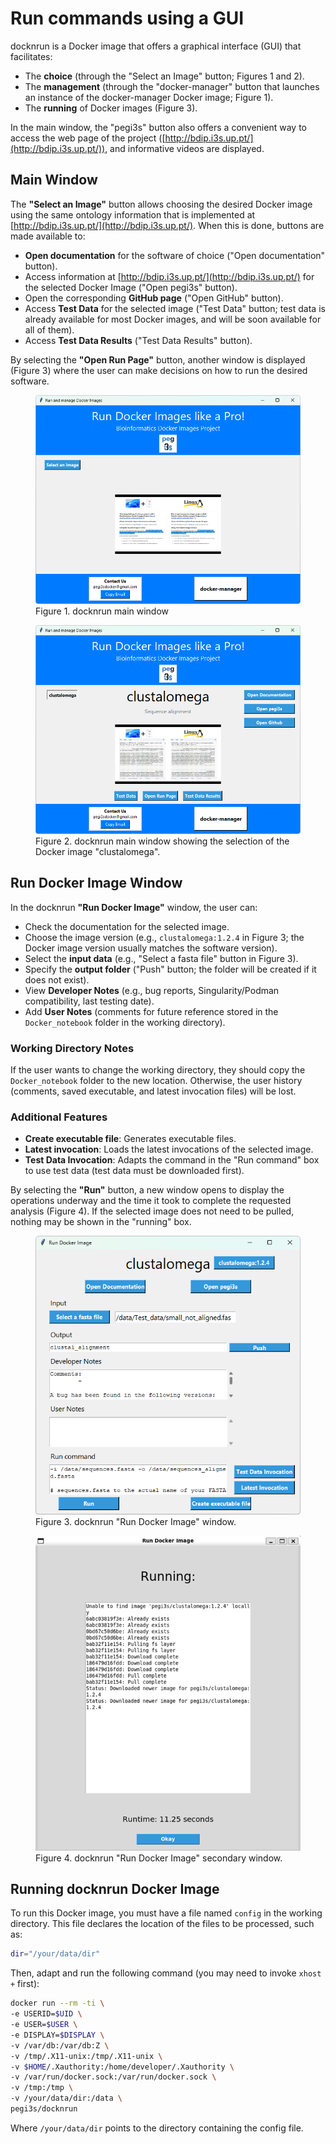 # Run commands using a GUI

docknrun is a Docker image that offers a graphical interface (GUI) that facilitates:

* The **choice** (through the "Select an Image" button; Figures 1 and 2).
* The **management** (through the "docker-manager" button that launches an instance of the docker-manager Docker image; Figure 1).
* The **running** of Docker images (Figure 3).

In the main window, the "pegi3s" button also offers a convenient way to access the web page of the project ([http://bdip.i3s.up.pt/](http://bdip.i3s.up.pt/)), and informative videos are displayed.

## Main Window

The **"Select an Image"** button allows choosing the desired Docker image using the same ontology information that is implemented at [http://bdip.i3s.up.pt/](http://bdip.i3s.up.pt/). When this is done, buttons are made available to:

* **Open documentation** for the software of choice ("Open documentation" button).
* Access information at [http://bdip.i3s.up.pt/](http://bdip.i3s.up.pt/) for the selected Docker Image ("Open pegi3s" button).
* Open the corresponding **GitHub page** ("Open GitHub" button).
* Access **Test Data** for the selected image ("Test Data" button; test data is already available for most Docker images, and will be soon available for all of them).
* Access **Test Data Results** ("Test Data Results" button).

By selecting the **"Open Run Page"** button, another window is displayed (Figure 3) where the user can make decisions on how to run the desired software.

<div class="figure-pair">
  <figure>
    <img src="images/run-commands-gui/figure1.png" alt="docknrun main window">
    <figcaption>Figure 1. docknrun main window</figcaption>
  </figure>
  <figure>
    <img src="images/run-commands-gui/figure2.png" alt="docknrun main window">
    <figcaption>Figure 2. docknrun main window showing the selection of the Docker image "clustalomega".</figcaption>
  </figure>
</div>

## Run Docker Image Window

In the docknrun **"Run Docker Image"** window, the user can:

* Check the documentation for the selected image.
* Choose the image version (e.g., `clustalomega:1.2.4` in Figure 3; the Docker image version usually matches the software version).
* Select the **input data** (e.g., "Select a fasta file" button in Figure 3).
* Specify the **output folder** ("Push" button; the folder will be created if it does not exist).
* View **Developer Notes** (e.g., bug reports, Singularity/Podman compatibility, last testing date).
* Add **User Notes** (comments for future reference stored in the `Docker_notebook` folder in the working directory).

### Working Directory Notes

If the user wants to change the working directory, they should copy the `Docker_notebook` folder to the new location. Otherwise, the user history (comments, saved executable, and latest invocation files) will be lost.

### Additional Features

* **Create executable file**: Generates executable files.
* **Latest invocation**: Loads the latest invocations of the selected image.
* **Test Data Invocation**: Adapts the command in the "Run command" box to use test data (test data must be downloaded first).

By selecting the **"Run"** button, a new window opens to display the operations underway and the time it took to complete the requested analysis (Figure 4). If the selected image does not need to be pulled, nothing may be shown in the "running" box.

<div class="figure-pair">
  <figure>
    <img src="images/run-commands-gui/figure3-light.png" alt="docknrun Run Docker Image window">
    <figcaption>Figure 3. docknrun "Run Docker Image" window.</figcaption>
  </figure>
  <figure>
    <img src="images/run-commands-gui/figure4.png" alt="docknrun Running Docker Image secondary window">
    <figcaption>Figure 4. docknrun "Run Docker Image" secondary window.</figcaption>
  </figure>
</div>

## Running docknrun Docker Image

To run this Docker image, you must have a file named `config` in the working directory. This file declares the location of the files to be processed, such as:

```bash
dir="/your/data/dir"
```

Then, adapt and run the following command (you may need to invoke `xhost +` first):

```bash
docker run --rm -ti \
-e USERID=$UID \
-e USER=$USER \
-e DISPLAY=$DISPLAY \
-v /var/db:/var/db:Z \
-v /tmp/.X11-unix:/tmp/.X11-unix \
-v $HOME/.Xauthority:/home/developer/.Xauthority \
-v /var/run/docker.sock:/var/run/docker.sock \
-v /tmp:/tmp \
-v /your/data/dir:/data \
pegi3s/docknrun
```

Where `/your/data/dir` points to the directory containing the config file.

